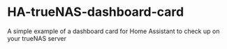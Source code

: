 # HA-trueNAS-dashboard-card
A simple example of a dashboard card for Home Assistant to check up on your trueNAS server
